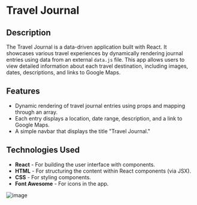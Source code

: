 # Travel Journal

## Description
The Travel Journal is a data-driven application built with React. It showcases various travel experiences by dynamically rendering journal entries using data from an external `data.js` file. This app allows users to view detailed information about each travel destination, including images, dates, descriptions, and links to Google Maps.

## Features
- Dynamic rendering of travel journal entries using props and mapping through an array.
- Each entry displays a location, date range, description, and a link to Google Maps.
- A simple navbar that displays the title "Travel Journal."

## Technologies Used
- **React** - For building the user interface with components.
- **HTML** - For structuring the content within React components (via JSX).
- **CSS** - For styling components.
- **Font Awesome** - For icons in the app.

![image](https://github.com/user-attachments/assets/b8d1a73d-0da8-462b-9c38-8880f2f38138)
